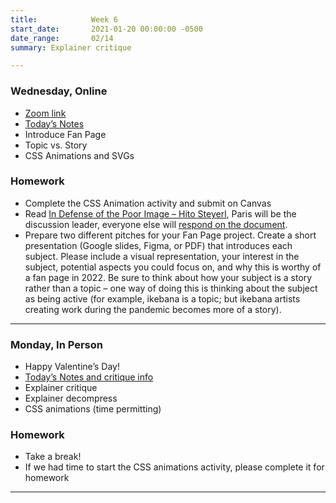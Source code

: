 ```yaml
---
title:            Week 6
start_date:       2021-01-20 00:00:00 -0500
date_range:       02/14
summary: Explainer critique

---
```


### Wednesday, Online

- [Zoom link](https://zoom.us/j/7047994536?pwd=RThBZ0oyWHd5M2RZcmFNQUVwUFJHUT09)
- [Today&rsquo;s Notes](https://paper.dropbox.com/doc/Penn-Week-6b-Fan-Page-Kick-Off-CSS-Animations--BcCGV980E~DzHTnaI1URPSECAQ-OmgDTYiXZ1OVa1b3iEZjo)
- Introduce Fan Page
- Topic vs. Story
- CSS Animations and SVGs

### Homework
- Complete the CSS Animation activity and submit on Canvas
- Read [In Defense of the Poor Image – Hito Steyerl](https://www.e-flux.com/journal/10/61362/in-defense-of-the-poor-image/), Paris will be the discussion leader, everyone else will [respond on the document](https://paper.dropbox.com/doc/Penn-Art-of-Web-S22-Reading-Reflections--BbJ6T5rVvfWn94KhpzZhFNXUAQ-1UUZlQIbgmKjouZ5Tl2TE).
- Prepare two different pitches for your Fan Page project. Create a short presentation (Google slides, Figma, or PDF) that introduces each subject. Please include a visual representation, your interest in the subject, potential aspects you could focus on, and why this is worthy of a fan page in 2022. Be sure to think about how your subject is a story rather than a topic – one way of doing this is thinking about the subject as being active (for example, ikebana is a topic; but ikebana artists creating work during the pandemic becomes more of a story).



---

### Monday, In Person

- Happy Valentine&rsquo;s Day!
- [Today&rsquo;s Notes and critique info](https://paper.dropbox.com/doc/Penn-Week-6a-Explainer-Critique--Bb5kcUgUGZIA3Emwq21uHQ9KAQ-Ft3IaNIzUH5qn8Wk9VMvq)
- Explainer critique
- Explainer decompress
- CSS animations (time permitting)

### Homework
- Take a break!
- If we had time to start the CSS animations activity, please complete it for homework

---
